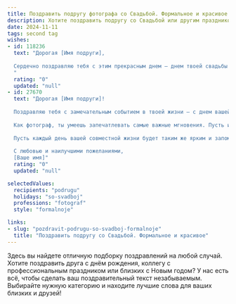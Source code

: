 ```yaml
---
title: Поздравить подругу фотографа со Свадьбой. Формальное и красивое
description: Хотите поздравить подругу со Свадьбой или другим праздником? Наш ИИ создаст незабываемое поздравление, а вы обязательно выделитесь среди других.  
date: 2024-11-11
tags: second tag
wishes:
- id: 118236
  text: "Дорогая [Имя подруги],
  
  Сердечно поздравляю тебя с этим прекрасным днем – днем твоей свадьбы!  Пусть ваш союз будет таким же светлым и гармоничным, как лучшие свадебные фотографии.  Желаю вам бесконечной любви, счастья, взаимопонимания и крепкой семьи.  Пусть каждый ваш день будет наполнен радостью и теплом, а жизнь вместе – увлекательным путешествием, полным ярких красок и незабываемых моментов.  Как фотограф, ты, безусловно, запечатлела многие прекрасные истории, но ваша собственная история любви – самая прекрасная и ценная.  Поздравляю!
  "
  rating: "0"
  updated: "null"
- id: 27670
  text: "Дорогая [Имя подруги]!
  
  Поздравляю тебя с замечательным событием в твоей жизни — с днем вашей свадьбы! Этот день станет началом новой, удивительной главы, полной любви, счастья и невероятных моментов.
  
  Как фотограф, ты умеешь запечатлевать самые важные мгновения. Пусть и в твоей жизни появится множество ярких кадров, наполненных радостью и гармонией. Желаю тебе и твоему супругу счастья, взаимопонимания и поддержки в каждом начинании.
  
  Пусть каждый день вашей совместной жизни будет таким же ярким и запоминающимся, как лучшие фотографии!
  
  С любовью и наилучшими пожеланиями,
  [Ваше имя]"
  rating: "0"
  updated: "null"

selectedValues:
  recipients: "podrugu"
  holidays: "so-svadboj"
  professions: "fotograf"
  style: "formalnoje"

links:
- slug: "pozdravit-podrugu-so-svadboj-formalnoje"
  title: "Поздравить подругу со Свадьбой. Формальное и красивое"
---
```


Здесь вы найдете отличную подборку поздравлений на любой случай.
Хотите поздравить друга с днём рождения, коллегу с профессиональным праздником или близких с Новым годом? У нас есть всё, чтобы сделать ваш поздравительный текст незабываемым. Выбирайте нужную категорию и находите лучшие слова для ваших близких и друзей!

